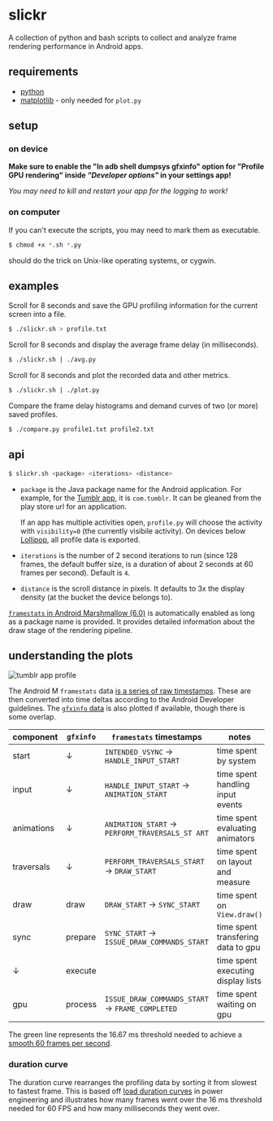 slickr
======

A collection of python and bash scripts to collect and analyze frame rendering performance in Android apps.

## requirements

* [python](https://www.python.org/)
* [matplotlib](http://matplotlib.org/) - only needed for `plot.py`

## setup

### on device

**Make sure to enable the "In adb shell dumpsys gfxinfo" option for "Profile GPU rendering" inside _"Developer options"_ in your settings app!**

_You may need to kill and restart your app for the logging to work!_

### on computer

If you can't execute the scripts, you may need to mark them as executable.

```bash
$ chmod +x *.sh *.py
```

should do the trick on Unix-like operating systems, or cygwin.

## examples

Scroll for 8 seconds and save the GPU profiling information for the current screen into a file.

```bash
$ ./slickr.sh > profile.txt
```

Scroll for 8 seconds and display the average frame delay (in milliseconds).

```bash
$ ./slickr.sh | ./avg.py
```

Scroll for 8 seconds and plot the recorded data and other metrics.

```bash
$ ./slickr.sh | ./plot.py
```

Compare the frame delay histograms and demand curves of two (or more) saved profiles.

```bash
$ ./compare.py profile1.txt profile2.txt
```

## api

```bash
$ slickr.sh <package> <iterations> <distance>
```

* `package` is the Java package name for the Android application. For example, for the [Tumblr app](https://play.google.com/store/apps/details?id=com.tumblr), it is `com.tumblr`. It can be gleaned from the play store url for an application.

    If an app has multiple activities open, `profile.py` will choose the activity with `visibility=0` (the currently visibile activity). On devices below [Lollipop](https://developer.android.com/about/versions/lollipop.html), all profile data is exported.

* `iterations` is the number of 2 second iterations to run (since 128 frames, the default buffer size, is a duration of about 2 seconds at 60 frames per second). Default is `4`.

* `distance` is the scroll distance in pixels. It defaults to 3x the display density (at the bucket the device belongs to).

[`framestats` in Android Marshmallow (6.0)](http://developer.android.com/preview/testing/performance.html#timing-info) is automatically enabled as long as a package name is provided. It provides detailed information about the draw stage of the rendering pipeline.

## understanding the plots

![tumblr app profile](/../example/com.tumblr.png?raw=true)

The Android M `framestats` data [is a series of raw timestamps](http://developer.android.com/preview/testing/performance.html#fs-data-format). These are then converted into time deltas according to the Android Developer guidelines. The [`gfxinfo` data](https://io2015codelabs.appspot.com/codelabs/android-performance-profile-gpu-rendering#5) is also plotted if available, though there is some overlap.

| component  | `gfxinfo` | `framestats` timestamps                              | notes                              |
| ---------- | --------- | ---------------------------------------------------- | ---------------------------------- |
| start      | &darr;    | `INTENDED_VSYNC` &rarr; `HANDLE_INPUT_START`         | time spent by system               |
| input      | &darr;    | `HANDLE_INPUT_START` &rarr; `ANIMATION_START`        | time spent handling input events   |
| animations | &darr;    | `ANIMATION_START` &rarr; `PERFORM_TRAVERSALS_ST ART` | time spent evaluating animators    |
| traversals | &darr;    | `PERFORM_TRAVERSALS_START` &rarr; `DRAW_START`       | time spent on layout and measure   |
| draw       | draw      | `DRAW_START` &rarr; `SYNC_START`                     | time spent on `View.draw()`        |
| sync       | prepare   | `SYNC_START` &rarr; `ISSUE_DRAW_COMMANDS_START`      | time spent transfering data to gpu |
| &darr;     | execute   |                                                      | time spent executing display lists |
| gpu        | process   | `ISSUE_DRAW_COMMANDS_START` &rarr; `FRAME_COMPLETED` | time spent waiting on gpu          |

The green line represents the 16.67 ms threshold needed to achieve a [smooth 60 frames per second](https://www.youtube.com/watch?v=CaMTIgxCSqU).

### duration curve

The duration curve rearranges the profiling data by sorting it from slowest to fastest frame. This is based off [load duration curves](https://en.wikipedia.org/wiki/Load_duration_curve) in power engineering and illustrates how many frames went over the 16 ms threshold needed for 60 FPS and how many milliseconds they went over.
